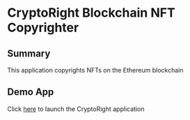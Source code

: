 # CryptoRight Blockchain NFT Copyrighter

## Summary
This application copyrights NFTs on the Ethereum blockchain

## Demo App
Click [here](http://localhost:8000/cryptoright-frontend/#) to launch the CryptoRight application
